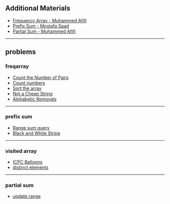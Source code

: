 

## Additional Materials


- [Frequency Array - Muhammed Afifi](https://youtu.be/kQGTjql8WjI)
- [Prefix Sum - Mostafa Saad](https://youtu.be/hqOqr6vFPp8)
- [Partial Sum - Muhammed Afifi](https://youtu.be/vF78qRAAyx4)

<hr>

## problems 

### freqarray
- [Count the Number of Pairs](https://codeforces.com/contest/1800/problem/B)
- [Count numbers](https://codeforces.com/group/c3FDl9EUi9/contest/262795/problem/A) 
- [Sort the array](https://codeforces.com/group/c3FDl9EUi9/contest/262795/problem/C)
- [Not a Cheap String](https://codeforces.com/contest/1702/problem/D)
- [Alphabetic Removals](https://codeforces.com/group/u3Ii79X3NY/contest/270254/problem/B)

<hr>

### prefix sum
- [Range sum query](https://codeforces.com/group/c3FDl9EUi9/contest/262795/problem/E)
- [ Black and White Stripe](https://codeforces.com/contest/1690/problem/D)


<hr>

### visited array
- [ICPC Balloons](https://codeforces.com/contest/1703/problem/B)
- [ distinct elements](https://codeforces.com/group/c3FDl9EUi9/contest/262795/problem/M)

<hr>

### partial sum
- [update range](https://codeforces.com/group/c3FDl9EUi9/contest/262795/problem/F)

